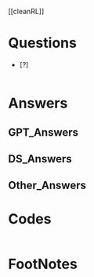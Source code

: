 [[cleanRL]]

# Questions

- [?] 

```python

```

# Answers

## GPT_Answers


## DS_Answers


## Other_Answers


# Codes

```python

```


# FootNotes

